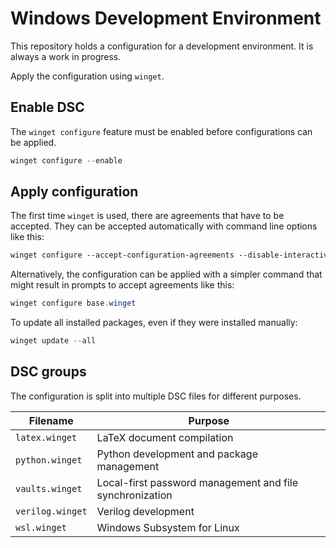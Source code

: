 # Windows Development Environment

This repository holds a configuration for a development environment. It is always
a work in progress.

Apply the configuration using `winget`.

## Enable DSC

The `winget configure` feature must be enabled before configurations can be applied.

```ps1
winget configure --enable
```

## Apply configuration

The first time `winget` is used, there are agreements that have to be accepted.
They can be accepted automatically with command line options like this:

```ps
winget configure --accept-configuration-agreements --disable-interactivity -f base.winget
```

Alternatively, the configuration can be applied with a simpler command that might
result in prompts to accept agreements like this:

```ps1
winget configure base.winget
```

To update all installed packages, even if they were installed manually:

```ps1
winget update --all
```

## DSC groups

The configuration is split into multiple DSC files for different purposes.

| Filename | Purpose |
| -- | -- |
| `latex.winget` | LaTeX document compilation |
| `python.winget` | Python development and package management |
| `vaults.winget` | Local-first password management and file synchronization |
| `verilog.winget` | Verilog development |
| `wsl.winget` | Windows Subsystem for Linux |
